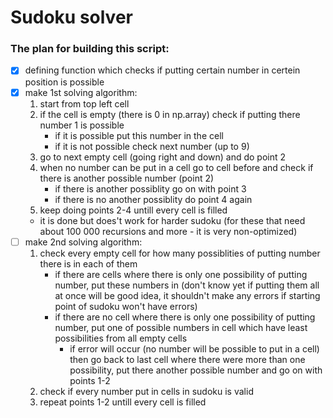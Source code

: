 # Sudoku solver

### The plan for building this script: ###
- [x] defining function which checks if putting certain number in certein position is possible
- [x] make 1st solving algorithm:
    1. start from top left cell
    2. if the cell is empty (there is 0 in np.array) check if putting there number 1 is possible
        - if it is possible put this number in the cell
        - if it is not possible check next number (up to 9)
    3. go to next empty cell (going right and down) and do point 2
    4. when no number can be put in a cell go to cell before and check if there is another possible number (point 2) 
        - if there is another possiblity go on with point 3
        - if there is no another possiblity do point 4 again
    5. keep doing points 2-4 untill every cell is filled
    - it is done but does't work for harder sudoku (for these that need about 100 000 recursions and more - it is very non-optimized)
- [ ] make 2nd solving algorithm:
    1. check every empty cell for how many possiblities of putting number there is in each of them
        - if there are cells where there is only one possibility of putting number, put these numbers in (don't know yet if putting them all at once will be good idea, it shouldn't make any errors if starting point of sudoku won't have errors)
        - if there are no cell where there is only one possibility of putting number, put one of possible numbers in cell which have least possibilities from all empty cells
            - if error will occur (no number will be possible to put in a cell) then go back to last cell where there were more than one possibility, put there another possible number and go on with points 1-2
    2. check if every number put in cells in sudoku is valid
    3. repeat points 1-2 untill every cell is filled